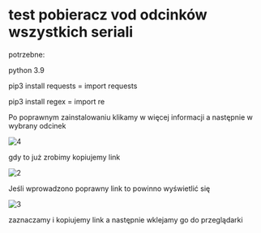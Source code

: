 # test pobieracz vod odcinków wszystkich seriali

potrzebne:
 
   python 3.9
 
   pip3 install requests = import requests
 
   pip3 install regex = import re
   
   
Po poprawnym zainstalowaniu klikamy w więcej informacji a następnie w wybrany odcinek

![4](https://user-images.githubusercontent.com/98317764/220185958-a0b2a2b1-f1b2-4ec3-acbe-6ad6c5a6e82c.png)

gdy to już zrobimy kopiujemy link

![2](https://user-images.githubusercontent.com/98317764/220185160-cee34107-831e-4f01-9b0f-32b6acdd2cc4.png)

Jeśli wprowadzono poprawny link to powinno wyświetlić się

![3](https://user-images.githubusercontent.com/98317764/220185132-320d905c-79f7-4ebd-af93-5c9f17566710.png)

zaznaczamy i kopiujemy link a następnie wklejamy go do przeglądarki
